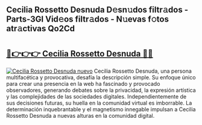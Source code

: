 ## Cecilia Rossetto Desnuda D𝚎sn𝚞dos filtr𝚊dos - Parts-3Gl Vid𝚎os filtr𝚊dos - N𝚞evas f𝚘tos atr𝚊ctivas Qo2Cd

# <h2><a href="http://mb8l5nx.tromn.icu/?c=Cecilia+Rossetto+Desnuda">🔗👉👉👉 Cecilia Rossetto Desnuda 🔗🔗</a></h2>

[![Cecilia Rossetto Desnuda nuevo](https://i.imgur.com/pEAQMta.gif)](http://mb8l5nx.tromn.icu/?c=Cecilia+Rossetto+Desnuda)
Cecilia Rossetto Desnuda, una persona multifacética y provocativa, desafía la descripción simple. Su enfoque único para crear una presencia en la web ha fascinado y provocado observadores, generando debates sobre la privacidad, la expresión artística y las complejidades de las sociedades digitales. Independientemente de sus decisiones futuras, su huella en la comunidad virtual es imborrable. La determinación inquebrantable y el magnetismo innegable impulsan a Cecilia Rossetto Desnuda a nuevas alturas en la comunidad digital.
